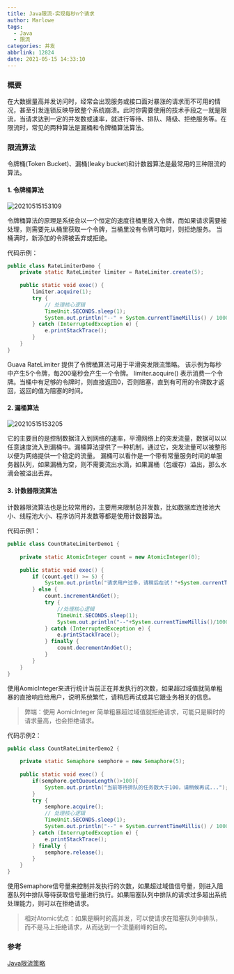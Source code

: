 ```yaml
---
title: Java限流-实现每秒n个请求
author: Marlowe
tags:
  - Java
  - 限流
categories: 并发
abbrlink: 12824
date: 2021-05-15 14:33:10
---
```


<!--more-->


### 概要

在大数据量高并发访问时，经常会出现服务或接口面对暴涨的请求而不可用的情况，甚至引发连锁反映导致整个系统崩溃。此时你需要使用的技术手段之一就是限流，当请求达到一定的并发数或速率，就进行等待、排队、降级、拒绝服务等。在限流时，常见的两种算法是漏桶和令牌桶算法算法。

### 限流算法

令牌桶(Token Bucket)、漏桶(leaky bucket)和计数器算法是最常用的三种限流的算法。

#### 1. 令牌桶算法

![20210515153109](http://marlowe.oss-cn-beijing.aliyuncs.com/img/20210515153109.png)

令牌桶算法的原理是系统会以一个恒定的速度往桶里放入令牌，而如果请求需要被处理，则需要先从桶里获取一个令牌，当桶里没有令牌可取时，则拒绝服务。 当桶满时，新添加的令牌被丢弃或拒绝。

代码示例：
```java
public class RateLimiterDemo {
    private static RateLimiter limiter = RateLimiter.create(5);
 
    public static void exec() {
        limiter.acquire(1);
        try {
            // 处理核心逻辑
            TimeUnit.SECONDS.sleep(1);
            System.out.println("--" + System.currentTimeMillis() / 1000);
        } catch (InterruptedException e) {
            e.printStackTrace();
        }
    }
}
```
Guava RateLimiter 提供了令牌桶算法可用于平滑突发限流策略。
该示例为每秒中产生5个令牌，每200毫秒会产生一个令牌。
limiter.acquire() 表示消费一个令牌。当桶中有足够的令牌时，则直接返回0，否则阻塞，直到有可用的令牌数才返回，返回的值为阻塞的时间。

#### 2. 漏桶算法

![20210515153205](http://marlowe.oss-cn-beijing.aliyuncs.com/img/20210515153205.png)

它的主要目的是控制数据注入到网络的速率，平滑网络上的突发流量，数据可以以任意速度流入到漏桶中。漏桶算法提供了一种机制，通过它，突发流量可以被整形以便为网络提供一个稳定的流量。 漏桶可以看作是一个带有常量服务时间的单服务器队列，如果漏桶为空，则不需要流出水滴，如果漏桶（包缓存）溢出，那么水滴会被溢出丢弃。

#### 3. 计数器限流算法

计数器限流算法也是比较常用的，主要用来限制总并发数，比如数据库连接池大小、线程池大小、程序访问并发数等都是使用计数器算法。

代码示例1：

```java
public class CountRateLimiterDemo1 {
 
    private static AtomicInteger count = new AtomicInteger(0);
 
    public static void exec() {
        if (count.get() >= 5) {
            System.out.println("请求用户过多，请稍后在试！"+System.currentTimeMillis()/1000);
        } else {
            count.incrementAndGet();
            try {
                //处理核心逻辑
                TimeUnit.SECONDS.sleep(1);
                System.out.println("--"+System.currentTimeMillis()/1000);
            } catch (InterruptedException e) {
                e.printStackTrace();
            } finally {
                count.decrementAndGet();
            }
        }
    }
}
```
使用AomicInteger来进行统计当前正在并发执行的次数，如果超过域值就简单粗暴的直接响应给用户，说明系统繁忙，请稍后再试或其它跟业务相关的信息。

> 弊端：使用 AomicInteger 简单粗暴超过域值就拒绝请求，可能只是瞬时的请求量高，也会拒绝请求。

代码示例2：
```java
public class CountRateLimiterDemo2 {
 
    private static Semaphore semphore = new Semaphore(5);
 
    public static void exec() {
        if(semphore.getQueueLength()>100){
            System.out.println("当前等待排队的任务数大于100，请稍候再试...");
        }
        try {
            semphore.acquire();
            // 处理核心逻辑
            TimeUnit.SECONDS.sleep(1);
            System.out.println("--" + System.currentTimeMillis() / 1000);
        } catch (InterruptedException e) {
            e.printStackTrace();
        } finally {
            semphore.release();
        }
    }
}
```

使用Semaphore信号量来控制并发执行的次数，如果超过域值信号量，则进入阻塞队列中排队等待获取信号量进行执行。如果阻塞队列中排队的请求过多超出系统处理能力，则可以在拒绝请求。

> 相对Atomic优点：如果是瞬时的高并发，可以使请求在阻塞队列中排队，而不是马上拒绝请求，从而达到一个流量削峰的目的。

### 参考

[Java限流策略](https://www.cnblogs.com/java1024/p/7725632.html)